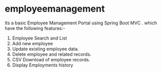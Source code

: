 # employeemanagement

Its a basic Employee Management Portal using Spring Boot MVC .
 which have the following features:-
1. Employee Search and List
2. Add new employee
3. Update existing employee data.
4. Delete employee and related records.
6. CSV Download of employee records.
7. Display Employments history 
